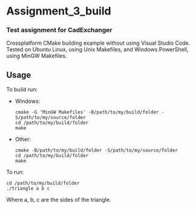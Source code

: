 # Assignment_3_build
### Test assignment for CadExchanger

Crossplatform CMake building example without using Visual Studio Code.  
Tested on Ubuntu Linux, using Unix Makefiles, and Windows PowerShell, using MinGW Makefiles. 

## Usage

To build run:
- Windows: 
    ```
    cmake -G 'MinGW Makefiles' -B/path/to/my/build/folder -S/path/to/my/source/folder  
    cd /path/to/my/build/folder 
    make  
    ```
- Other:
    ```
    cmake -B/path/to/my/build/folder -S/path/to/my/source/folder
    cd /path/to/my/build/folder 
    make
    ```

To run:
```
cd /path/to/my/build/folder  
./triangle a b c  
```
Where a, b, c are the sides of the triangle.
